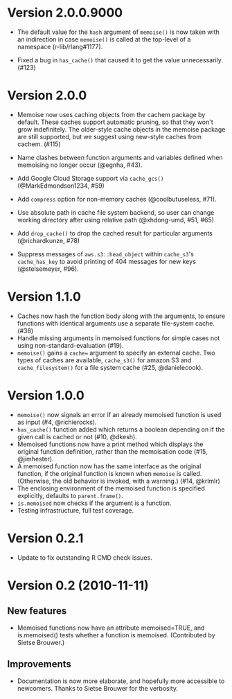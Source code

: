 # Version 2.0.0.9000

* The default value for the `hash` argument of `memoise()` is now
  taken with an indirection in case `memoise()` is called at the
  top-level of a namespace (r-lib/rlang#1177).

* Fixed a bug in `has_cache()` that caused it to get the value unnecessarily. (#123)

# Version 2.0.0

* Memoise now uses caching objects from the cachem package by default. These caches support automatic pruning, so that they won't grow indefinitely. The older-style cache objects in the memoise package are still supported, but we suggest using new-style caches from cachem. (#115)

* Name clashes between function arguments and variables defined when memoising
  no longer occur (@egnha, #43).

* Add Google Cloud Storage support via `cache_gcs()` (@MarkEdmondson1234, #59)

* Add `compress` option for non-memory caches (@coolbutuseless, #71).

* Use absolute path in cache file system backend, so user can change working
  directory after using relative path (@xhdong-umd, #51, #65)

* Add `drop_cache()` to drop the cached result for particular arguments
  (@richardkunze, #78)

* Suppress messages of `aws.s3::head_object` within `cache_s3`'s `cache_has_key`
  to avoid printing of 404 messages for new keys (@stelsemeyer, #96).

# Version 1.1.0
* Caches now hash the function body along with the arguments, to ensure
  functions with identical arguments use a separate file-system cache. (#38)
* Handle missing arguments in memoised functions for simple cases not using
  non-standard-evaluation (#19).
* `memoise()` gains a `cache=` argument to specify an external cache. Two types
  of caches are available, `cache_s3()` for amazon S3 and
  `cache_filesystem()` for a file system cache (#25, @danielecook).

# Version 1.0.0
* `memoise()` now signals an error if an already memoised function is used as
  input (#4, @richierocks).
* `has_cache()` function added which returns a boolean depending on if the
  given call is cached or not (#10, @dkesh).
* Memoised functions now have a print method which displays the original
  function definition, rather than the memoisation code (#15, @jimhester).
* A memoised function now has the same interface as the original function,
  if the original function is known when `memoise` is called. (Otherwise,
  the old behavior is invoked, with a warning.) (#14, @krlmlr)
* The enclosing environment of the memoised function is specified explicitly,
  defaults to `parent.frame()`.
* `is.memoised` now checks if the argument is a function.
* Testing infrastructure, full test coverage.

# Version 0.2.1

* Update to fix outstanding R CMD check issues.

# Version 0.2 (2010-11-11)

## New features

* Memoised functions now have an attribute memoised=TRUE, and
  is.memoised() tests whether a function is memoised. (Contributed by
  Sietse Brouwer.)

## Improvements

* Documentation is now more elaborate, and hopefully more accessible to
  newcomers. Thanks to Sietse Brouwer for the verbosity.
